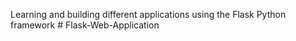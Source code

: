 Learning and building different applications using the Flask Python framework # Flask-Web-Application
